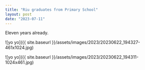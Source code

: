 ```yaml
---
title: "Riu graduates from Primary School"
layout: post
date: "2023-07-11"
---
```


Eleven years already.

![yo yo]({{ site.baseurl }}/assets/images/2023/20230622_194327-461x1024.jpg)

![yo yo]({{ site.baseurl }}/assets/images/2023/20230622_194311-1024x461.jpg)
